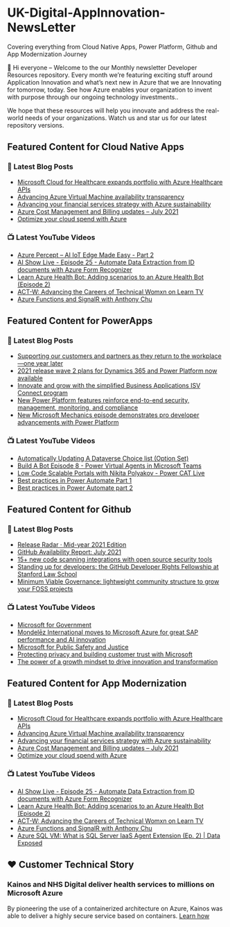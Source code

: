 # UK-Digital-AppInnovation-NewsLetter

Covering everything from Cloud Native Apps, Power Platform, Github and App Modernization Journey

👋 Hi everyone – Welcome to the our Monthly newsletter Developer Resources repository. Every month we’re featuring exciting stuff around Application Innovation and what’s next new in Azure that we are Innovating for tomorrow, today. See how Azure enables your organization to invent with purpose through our ongoing technology investments..


We hope that these resources will help you innovate and address the real-world needs of your organizations. Watch us and star us for our latest repository versions.

## Featured Content for Cloud Native Apps


### 📝 Latest Blog Posts

    
<!-- BLOGCNA:START -->
- [Microsoft Cloud for Healthcare expands portfolio with Azure Healthcare APIs](https://azure.microsoft.com/blog/microsoft-cloud-for-healthcare-expands-portfolio-with-azure-healthcare-apis/)
- [Advancing Azure Virtual Machine availability transparency](https://azure.microsoft.com/blog/advancing-azure-virtual-machine-availability-transparency/)
- [Advancing your financial services strategy with Azure sustainability](https://azure.microsoft.com/blog/advancing-your-financial-services-strategy-with-azure-sustainability/)
- [Azure Cost Management and Billing updates – July 2021](https://azure.microsoft.com/blog/azure-cost-management-and-billing-updates-july-2021/)
- [Optimize your cloud spend with Azure](https://azure.microsoft.com/blog/optimize-your-cloud-spend-with-azure/)
<!-- BLOGCNA:END -->

### 📺 Latest YouTube Videos

 
<!-- YOUTUBECNA:START -->
- [Azure Percept – AI IoT Edge Made Easy - Part 2](https://www.youtube.com/watch?v=q0trpfXoGTk)
- [AI Show Live - Episode 25 - Automate Data Extraction from ID documents with Azure Form Recognizer](https://www.youtube.com/watch?v=hujUbjfqGXs)
- [Learn Azure Health Bot: Adding scenarios to an Azure Health Bot (Episode 2)](https://www.youtube.com/watch?v=j2M1FwzPTvI)
- [ACT-W: Advancing the Careers of Technical Womxn on Learn TV](https://www.youtube.com/watch?v=j6MRp0mYxes)
- [Azure Functions and SignalR with Anthony Chu](https://www.youtube.com/watch?v=MF-nvoTUouk)
<!-- YOUTUBECNA:END -->

##  Featured Content for PowerApps
### 📝 Latest Blog Posts
<!-- BLOGPOWER:START -->
- [Supporting our customers and partners as they return to the workplace—one year later](https://cloudblogs.microsoft.com/powerplatform/2021/07/15/supporting-our-customers-and-partners-as-they-return-to-the-workplace-one-year-later/)
- [2021 release wave 2 plans for Dynamics 365 and Power Platform now available](https://cloudblogs.microsoft.com/dynamics365/bdm/2021/07/15/2021-release-wave-2-plans-for-dynamics-365-and-power-platform-now-available/)
- [Innovate and grow with the simplified Business Applications ISV Connect program](https://cloudblogs.microsoft.com/dynamics365/bdm/2021/07/14/innovate-and-grow-with-the-simplified-business-applications-isv-connect-program/)
- [New Power Platform features reinforce end-to-end security, management, monitoring, and compliance](https://cloudblogs.microsoft.com/powerplatform/2021/06/29/new-power-platform-features-reinforce-end-to-end-security-management-monitoring-and-compliance/)
- [New Microsoft Mechanics episode demonstrates pro developer advancements with Power Platform](https://cloudblogs.microsoft.com/powerplatform/2021/06/03/new-microsoft-mechanics-episode-demonstrates-pro-developer-advancements-with-power-platform/)
<!-- BLOGPOWER:END -->
 ### 📺 Latest YouTube Videos
    
<!-- YOUTUBEPOWER:START -->
- [Automatically Updating A Dataverse Choice list (Option Set)](https://www.youtube.com/watch?v=rJaKEK3tJdU)
- [Build A Bot Episode 8 - Power Virtual Agents in Microsoft Teams](https://www.youtube.com/watch?v=OMd8OknJeNI)
- [Low Code Scalable Portals with Nikita Polyakov - Power CAT Live](https://www.youtube.com/watch?v=-39YxbzfdrU)
- [Best practices in Power Automate Part 1](https://www.youtube.com/watch?v=h71ub2Ol0V8)
- [Best practices in Power Automate part 2](https://www.youtube.com/watch?v=QiA8k5Jh3Hs)
<!-- YOUTUBEPOWER:END -->

##  Featured Content for Github
### 📝 Latest Blog Posts
<!-- BLOGGITHUB:START -->
- [Release Radar · Mid-year 2021 Edition](https://github.blog/2021-08-05-release-radar-jun-jul-2021/)
- [GitHub Availability Report: July 2021](https://github.blog/2021-08-04-github-availability-report-july-2021/)
- [15+ new code scanning integrations with open source security tools](https://github.blog/2021-07-28-new-code-scanning-integrations-open-source-security-tools/)
- [Standing up for developers: the GitHub Developer Rights Fellowship at Stanford Law School](https://github.blog/2021-07-27-github-developer-rights-fellowship-stanford-law-school/)
- [Minimum Viable Governance: lightweight community structure to grow your FOSS projects](https://github.blog/2021-07-22-minimum-viable-governance-lightweight-community-structure-foss-projects/)
<!-- BLOGGITHUB:END -->
### 📺 Latest YouTube Videos
<!-- YOUTUBEGITHUB:START -->
- [Microsoft for Government](https://www.youtube.com/watch?v=mXUaIaE81Ds)
- [Mondelēz International moves to Microsoft Azure for great SAP performance and AI innovation](https://www.youtube.com/watch?v=0L0YVPNu-oQ)
- [Microsoft for Public Safety and Justice](https://www.youtube.com/watch?v=Ei0kSYSVGPg)
- [Protecting privacy and building customer trust with Microsoft](https://www.youtube.com/watch?v=TseZi010d_c)
- [The power of a growth mindset to drive innovation and transformation](https://www.youtube.com/watch?v=xUjzL7qddRI)
<!-- YOUTUBEGITHUB:END -->
##  Featured Content for App Modernization
### 📝 Latest Blog Posts
<!-- BLOGAPPMOD:START -->
- [Microsoft Cloud for Healthcare expands portfolio with Azure Healthcare APIs](https://azure.microsoft.com/blog/microsoft-cloud-for-healthcare-expands-portfolio-with-azure-healthcare-apis/)
- [Advancing Azure Virtual Machine availability transparency](https://azure.microsoft.com/blog/advancing-azure-virtual-machine-availability-transparency/)
- [Advancing your financial services strategy with Azure sustainability](https://azure.microsoft.com/blog/advancing-your-financial-services-strategy-with-azure-sustainability/)
- [Azure Cost Management and Billing updates – July 2021](https://azure.microsoft.com/blog/azure-cost-management-and-billing-updates-july-2021/)
- [Optimize your cloud spend with Azure](https://azure.microsoft.com/blog/optimize-your-cloud-spend-with-azure/)
<!-- BLOGAPPMOD:END -->
### 📺 Latest YouTube Videos
<!-- YOUTUBEAPPMOD:START -->
- [AI Show Live - Episode 25 - Automate Data Extraction from ID documents with Azure Form Recognizer](https://www.youtube.com/watch?v=hujUbjfqGXs)
- [Learn Azure Health Bot: Adding scenarios to an Azure Health Bot (Episode 2)](https://www.youtube.com/watch?v=j2M1FwzPTvI)
- [ACT-W: Advancing the Careers of Technical Womxn on Learn TV](https://www.youtube.com/watch?v=j6MRp0mYxes)
- [Azure Functions and SignalR with Anthony Chu](https://www.youtube.com/watch?v=MF-nvoTUouk)
- [Azure SQL VM: What is SQL Server IaaS Agent Extension (Ep. 2) |  Data Exposed](https://www.youtube.com/watch?v=KUlpjoeFipk)
<!-- YOUTUBEAPPMOD:END -->


## ♥️ Customer Technical Story 

### Kainos and NHS Digital deliver health services to millions on Microsoft Azure

By pioneering the use of a containerized architecture on Azure, Kainos was able to deliver a highly secure service based on containers. [Learn how](https://customers.microsoft.com/en-us/story/1368348549535774520-kainos-and-nhs-digital-deliver-health-services-to-millions-on-microsoft-azure)

